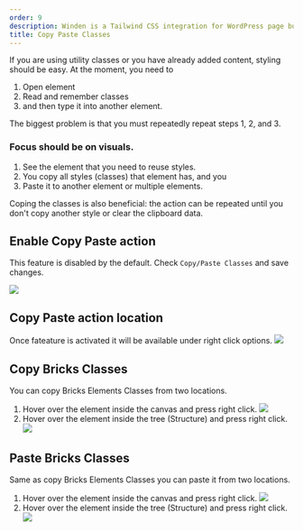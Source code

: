 ```yaml
---
order: 9
description: Winden is a Tailwind CSS integration for WordPress page builders.
title: Copy Paste Classes
---
```


If you are using utility classes or you have already added content, styling should be easy. At the moment, you need to 
1. Open element
2. Read and remember classes 
3. and then type it into another element. 

The biggest problem is that you must repeatedly repeat steps 1, 2, and 3.

### Focus should be on visuals. 

1. See the element that you need to reuse styles. 
2. You copy all styles (classes) that element has, and you 
3. Paste it to another element or multiple elements. 

Coping the classes is also beneficial: the action can be repeated until you don't copy another style or clear the clipboard data. 

## Enable Copy Paste action

This feature is disabled by the default.
Check `Copy/Paste Classes` and save changes.

![](../img/activate-copy-paste.png)


## Copy Paste action location

Once fateature is activated it will be available under right click options.
![](../img/right-click.png)

## Copy Bricks Classes

You can copy Bricks Elements Classes from two locations. 
1. Hover over the element inside the canvas and press right click.
    ![](../img/copy-clasess.png)
2. Hover over the element inside the tree (Structure) and press right click. 
    ![](../img/copy-clasess-tree.png)

## Paste Bricks Classes

Same as copy Bricks Elements Classes you can paste it from two locations. 
1. Hover over the element inside the canvas and press right click.
    ![](../img/paste-classes.png)
2. Hover over the element inside the tree (Structure) and press right click. 
    ![](../img/paste-classes-tree.png)




